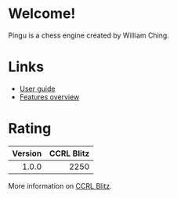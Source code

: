 # Welcome!

Pingu is a chess engine created by William Ching.

# Links

- [User guide](./user_guide.md)
- [Features overview](./features_overview.md)

# Rating

| Version | CCRL Blitz |
| ------: | ---------: |
| 1.0.0   | 2250       |

More information on [CCRL Blitz](http://ccrl.chessdom.com/ccrl/404/).
